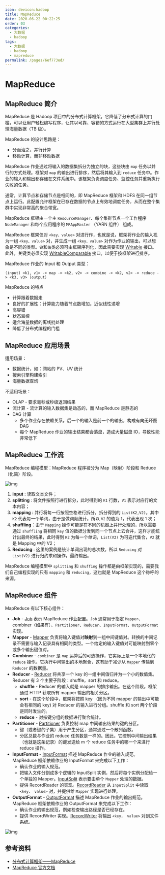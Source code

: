```yaml
---
icon: devicon:hadoop
title: MapReduce
date: 2020-06-22 00:22:25
order: 03
categories:
  - 大数据
  - hadoop
tags:
  - 大数据
  - hadoop
  - mapreduce
permalink: /pages/6ef773ed/
---
```


# MapReduce

## MapReduce 简介

MapReduce 是 Hadoop 项目中的分布式计算框架。它降低了分布式计算的门槛，可以让用户轻松编写程序，让其以可靠、容错的方式运行在大型集群上并行处理海量数据（TB 级）。

MapReduce 的设计思路是：

- 分而治之，并行计算
- 移动计算，而非移动数据

MapReduce 作业通过将输入的数据集拆分为独立的块，这些块由 `map` 任务以并行的方式处理。框架对 `map` 的输出进行排序，然后将其输入到 `reduce` 任务中。作业的输入和输出都存储在文件系统中。该框架负责调度任务、监控任务并重新执行失败的任务。

通常，计算节点和存储节点是相同的，即 MapReduce 框架和 HDFS 在同一组节点上运行。此配置允许框架在已存在数据的节点上有效地调度任务，从而在整个集群中实现非常高的聚合带宽。

MapReduce 框架由一个主 `ResourceManager`、每个集群节点一个工作程序 `NodeManager` 和每个应用程序的 `MRAppMaster` （YARN 组件） 组成。

MapReduce 框架仅对 `<key、value>` 对进行作，也就是说，框架将作业的输入视为一组 `<key、value>` 对，并生成一组 `<key、value>` 对作为作业的输出，可以想象是不同的类型。`键`和`值`类必须可由框架序列化，因此需要实现 [Writable](https://hadoop.apache.org/docs/stable/api/org/apache/hadoop/io/Writable.html) 接口。此外，关键类必须实现 [WritableComparable](https://hadoop.apache.org/docs/stable/api/org/apache/hadoop/io/WritableComparable.html) 接口，以便于按框架进行排序。

MapReduce 作业的 Input 和 Output 类型：

```
(input) <k1, v1> -> map -> <k2, v2> -> combine -> <k2, v2> -> reduce -> <k3, v3> (output)
```

MapReduce 的特点

- 计算跟着数据走
- 良好的扩展性：计算能力随着节点数增加，近似线性递增
- 高容错
- 状态监控
- 适合海量数据的离线批处理
- 降低了分布式编程的门槛

## MapReduce 应用场景

适用场景：

- 数据统计，如：网站的 PV、UV 统计
- 搜索引擎构建索引
- 海量数据查询

不适用场景：

- OLAP - 要求毫秒或秒级返回结果
- 流计算 - 流计算的输入数据集是动态的，而 MapReduce 是静态的
- DAG 计算
  - 多个作业存在依赖关系，后一个的输入是前一个的输出，构成有向无环图 DAG
  - 每个 MapReduce 作业的输出结果都会落盘，造成大量磁盘 IO，导致性能非常低下

## MapReduce 工作流

MapReduce 编程模型：MapReduce 程序被分为 Map（映射）阶段和 Reduce（化简）阶段。

![img](https://raw.githubusercontent.com/dunwu/images/master/snap/20200601162305.png)

1. **input** : 读取文本文件；
2. **splitting** : 将文件按照行进行拆分，此时得到的 `K1` 行数，`V1` 表示对应行的文本内容；
3. **mapping** : 并行将每一行按照空格进行拆分，拆分得到的 `List(K2,V2)`，其中 `K2` 代表每一个单词，由于是做词频统计，所以 `V2` 的值为 1，代表出现 1 次；
4. **shuffling**：由于 `Mapping` 操作可能是在不同的机器上并行处理的，所以需要通过 `shuffling` 将相同 `key` 值的数据分发到同一个节点上去合并，这样才能统计出最终的结果，此时得到 `K2` 为每一个单词，`List(V2)` 为可迭代集合，`V2` 就是 Mapping 中的 V2；
5. **Reducing** : 这里的案例是统计单词出现的总次数，所以 `Reducing` 对 `List(V2)` 进行归约求和操作，最终输出。

MapReduce 编程模型中 `splitting` 和 `shuffing` 操作都是由框架实现的，需要我们自己编程实现的只有 `mapping` 和 `reducing`，这也就是 MapReduce 这个称呼的来源。

## MapReduce 组件

MapReduce 有以下核心组件：

- **Job** - [Job](https://hadoop.apache.org/docs/stable/api/org/apache/hadoop/mapreduce/Job.html) 表示 MapReduce 作业配置。`Job` 通常用于指定 `Mapper`、combiner（如果有）、`Partitioner`、`Reducer`、`InputFormat`、`OutputFormat` 实现。
- **Mapper** - [Mapper](https://hadoop.apache.org/docs/stable/api/org/apache/hadoop/mapreduce/Mapper.html) 负责将输入键值对**映射**到一组中间键值对。转换的中间记录不需要与输入记录具有相同的类型。一个给定的输入键值对可能映射到零个或多个输出键值对。
- **Combiner** - `combiner` 是 `map` 运算后的可选操作，它实际上是一个本地化的 `reduce` 操作。它执行中间输出的本地聚合，这有助于减少从 `Mapper` 传输到 `Reducer` 的数据量。
- **Reducer** - [Reducer](http://hadoop.apache.org/docs/current/api/org/apache/hadoop/mapreduce/Reducer.html) 将共享一个 key 的一组中间值归并为一个小的数值集。Reducer 有 3 个主要子阶段：shuffle，sort 和 reduce。
  - **shuffle** - Reducer 的输入就是 mapper 的排序输出。在这个阶段，框架通过 HTTP 获取所有 mapper 输出的相关分区。
  - **sort** - 在这个阶段中，框架将按照 key （因为不同 mapper 的输出中可能会有相同的 key) 对 Reducer 的输入进行分组。shuffle 和 sort 两个阶段是同时发生的。
  - **reduce** - 对按键分组的数据进行聚合统计。
- **Partitioner** - [Partitioner](http://hadoop.apache.org/docs/current/api/org/apache/hadoop/mapreduce/Partitioner.html) 负责控制 map 中间输出结果的键的分区。
  - 键（或者键的子集）用于产生分区，通常通过一个散列函数。
  - 分区总数与作业的 reduce 任务数是一样的。因此，它控制中间输出结果（也就是这条记录）的键发送给 m 个 reduce 任务中的哪一个来进行 reduce 操作。
- **InputFormat** - [InputFormat](http://hadoop.apache.org/docs/current/api/org/apache/hadoop/mapreduce/InputFormat.html) 描述 MapReduce 作业的输入规范。MapReduce 框架依赖作业的 InputFormat 来完成以下工作：
  - 确认作业的输入规范。
  - 把输入文件分割成多个逻辑的 InputSplit 实例，然后将每个实例分配给一个单独的 Mapper。[InputSplit](https://hadoop.apache.org/docs/stable/api/org/apache/hadoop/mapreduce/InputSplit.html) 表示要由单个 `Mapper` 处理的数据。
  - 提供 RecordReader 的实现。[RecordReader](https://hadoop.apache.org/docs/stable/api/org/apache/hadoop/mapreduce/RecordReader.html) 从 `InputSplit` 中读取 `<key， value>` 对，并提供给 `Mapper` 实现进行处理。
- **OutputFormat** - [OutputFormat](http://hadoop.apache.org/docs/current/api/org/apache/hadoop/mapreduce/OutputFormat.html) 描述 MapReduce 作业的输出规范。MapReduce 框架依赖作业的 OutputFormat 来完成以下工作：
  - 确认作业的输出规范，例如检查输出路径是否已经存在。
  - 提供 RecordWriter 实现。[RecordWriter](https://hadoop.apache.org/docs/stable/api/org/apache/hadoop/mapreduce/RecordWriter.html) 将输出 `<key， value>` 对到文件系统。

![img](https://raw.githubusercontent.com/dunwu/images/master/snap/20200601163846.png)

## 参考资料

- [分布式计算框架——MapReduce](https://github.com/heibaiying/BigData-Notes/blob/master/notes/Hadoop-MapReduce.md)
- [MapReduce 官方文档](https://hadoop.apache.org/docs/stable/hadoop-mapreduce-client/hadoop-mapreduce-client-core/MapReduceTutorial.html)
